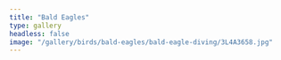 ```yaml
---
title: "Bald Eagles"
type: gallery
headless: false
image: "/gallery/birds/bald-eagles/bald-eagle-diving/3L4A3658.jpg"
---
```

